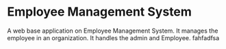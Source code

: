 # Employee Management System
A web base application on Employee Management System. It manages the employee in an organization. It handles the admin and Employee. fahfadfsa
